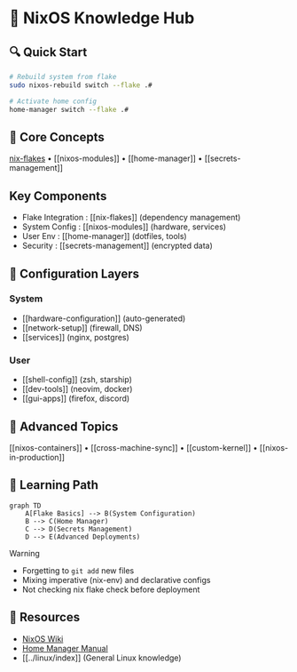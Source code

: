 # 🐧 NixOS Knowledge Hub

## 🔍 Quick Start
```bash
# Rebuild system from flake
sudo nixos-rebuild switch --flake .#

# Activate home config
home-manager switch --flake .#
```

## 🧱 Core Concepts 

[nix-flakes](./nix-flakes) • [[nixos-modules]] • [[home-manager]] • [[secrets-management]] 

## Key Components

- Flake Integration : [[nix-flakes]] (dependency management)
- System Config : [[nixos-modules]] (hardware, services)
- User Env : [[home-manager]] (dotfiles, tools)
- Security : [[secrets-management]] (encrypted data)
     

## 🔧 Configuration Layers 

### System 
- [[hardware-configuration]] (auto-generated)
- [[network-setup]] (firewall, DNS)
- [[services]] (nginx, postgres)
     

### User 
- [[shell-config]] (zsh, starship)
- [[dev-tools]] (neovim, docker)
- [[gui-apps]] (firefox, discord)
     

## 🚀 Advanced Topics

[[nixos-containers]] • [[cross-machine-sync]] • [[custom-kernel]] • [[nixos-in-production]] 


## 📖 Learning Path

```mermaid
graph TD
    A[Flake Basics] --> B(System Configuration)
    B --> C(Home Manager)
    C --> D(Secrets Management)
    D --> E(Advanced Deployments)
```


> [!WARNING]  
> - Forgetting to `git add` new files
> - Mixing imperative (nix-env) and declarative configs
> - Not checking nix flake check before deployment
     

## 📎 Resources 

- [NixOS Wiki](https://nixos.wiki/wiki/Overview_of_the_NixOS_Linux_distribution)
- [Home Manager Manual](https://nix-community.github.io/home-manager)
- [[../linux/index]] (General Linux knowledge)
